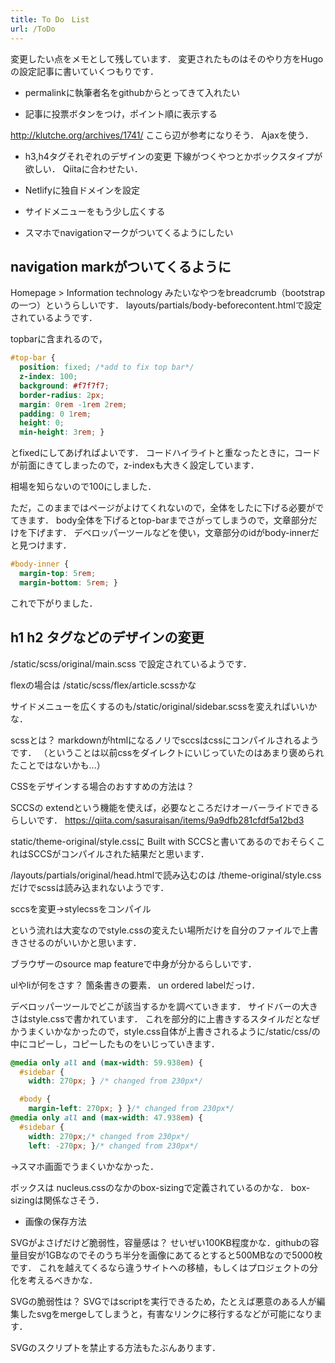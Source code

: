 ```yaml
---
title: To Do　List
url: /ToDo
---
```


変更したい点をメモとして残しています．
変更されたものはそのやり方をHugoの設定記事に書いていくつもりです．

- permalinkに執筆者名をgithubからとってきて入れたい

- 記事に投票ボタンをつけ，ポイント順に表示する

http://klutche.org/archives/1741/
ここら辺が参考になりそう．
Ajaxを使う．

- h3,h4タグそれぞれのデザインの変更
下線がつくやつとかボックスタイプが欲しい．
Qiitaに合わせたい．

- Netlifyに独自ドメインを設定

- サイドメニューをもう少し広くする

- スマホでnavigationマークがついてくるようにしたい


## navigation markがついてくるように
Homepage > Information technology
みたいなやつをbreadcrumb（bootstrapの一つ）というらしいです．
layouts/partials/body-beforecontent.htmlで設定されているようです．

topbarに含まれるので，
```css
#top-bar {
  position: fixed; /*add to fix top bar*/
  z-index: 100;
  background: #f7f7f7;
  border-radius: 2px;
  margin: 0rem -1rem 2rem;
  padding: 0 1rem;
  height: 0;
  min-height: 3rem; }
```
とfixedにしてあげればよいです．
コードハイライトと重なったときに，コードが前面にきてしまったので，z-indexも大きく設定しています．

相場を知らないので100にしました．

ただ，このままではページがよけてくれないので，全体をしたに下げる必要がでてきます．
body全体を下げるとtop-barまでさがってしまうので，文章部分だけを下げます．
デベロッパーツールなどを使い，文章部分のidがbody-innerだと見つけます．

```css
#body-inner {
  margin-top: 5rem;
  margin-bottom: 5rem; }
```

これで下がりました．

## h1 h2 タグなどのデザインの変更
/static/scss/original/main.scss
で設定されているようです．

flexの場合は
/static/scss/flex/article.scssかな

サイドメニューを広くするのも/static/original/sidebar.scssを変えればいいかな．

scssとは？
markdownがhtmlになるノリでsccsはcssにコンパイルされるようです．
（ということは以前cssをダイレクトにいじっていたのはあまり褒められたことではないかも...）


CSSをデザインする場合のおすすめの方法は？

SCCSの
extendという機能を使えば，必要なところだけオーバーライドできるらしいです．
https://qiita.com/sasuraisan/items/9a9dfb281cfdf5a12bd3

static/theme-original/style.cssに
Built with SCCSと書いてあるのでおそらくこれはSCCSがコンパイルされた結果だと思います．

/layouts/partials/original/head.htmlで読み込むのは
/theme-original/style.cssだけでscssは読み込まれないようです．

sccsを変更→stylecssをコンパイル

という流れは大変なのでstyle.cssの変えたい場所だけを自分のファイルで上書きさせるのがいいかと思います．

ブラウザーのsource map featureで中身が分かるらしいです．

ulやliが何をさす？
箇条書きの要素．
un ordered labelだっけ．

デベロッパーツールでどこが該当するかを調べていきます．
サイドバーの大きさはstyle.cssで書かれています．
これを部分的に上書きするスタイルだとなぜかうまくいかなかったので，style.css自体が上書きされるように/static/css/の中にコピーし，コピーしたものをいじっていきます．

```css
@media only all and (max-width: 59.938em) {
  #sidebar {
    width: 270px; } /* changed from 230px*/

  #body {
    margin-left: 270px; } }/* changed from 230px*/
@media only all and (max-width: 47.938em) {
  #sidebar {
    width: 270px;/* changed from 230px*/
    left: -270px; }/* changed from 230px*/
```

→スマホ画面でうまくいかなかった．

ボックスは
nucleus.cssのなかのbox-sizingで定義されているのかな．
box-sizingは関係なさそう．

- 画像の保存方法

SVGがよさげだけど脆弱性，容量感は？
せいぜい100KB程度かな．githubの容量目安が1GBなのでそのうち半分を画像にあてるとすると500MBなので5000枚です．
これを越えてくるなら違うサイトへの移植，もしくはプロジェクトの分化を考えるべきかな．

SVGの脆弱性は？
SVGではscriptを実行できるため，たとえば悪意のある人が編集したsvgをmergeしてしまうと，有害なリンクに移行するなどが可能になります．

SVGのスクリプトを禁止する方法もたぶんあります．
